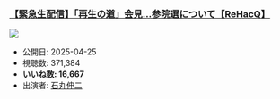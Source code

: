 ### [【緊急生配信】「再生の道」会見…参院選について【ReHacQ】](https://www.youtube.com/watch?v=yiiG5BdgrW0)
[![](https://img.youtube.com/vi/yiiG5BdgrW0/sddefault.jpg)](https://www.youtube.com/watch?v=yiiG5BdgrW0)
-   公開日: 2025-04-25
-   視聴数: 371,384
-   **いいね数: 16,667**
-   出演者: [石丸伸二](/rehacq_fan/people/石丸伸二 "wikilink")
